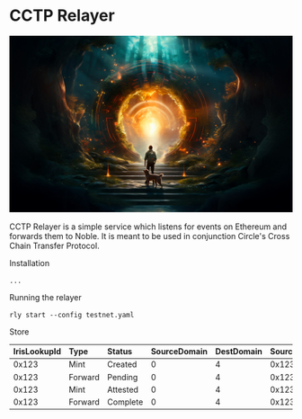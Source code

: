 # CCTP Relayer

<p align="center"><img src="assets/portal.png"></p>

CCTP Relayer is a simple service which listens for events on Ethereum and forwards them to Noble.  It is meant to be used in conjunction Circle's Cross Chain Transfer Protocol.

Installation
```shell
...
```

Running the relayer
```shell
rly start --config testnet.yaml
```

Store

| IrisLookupId | Type    | Status   | SourceDomain | DestDomain | SourceTxHash  | DestTxHash | MsgSentBytes | Created | Updated |
|:-------------|:--------|:---------|:-------------|:-----------|:--------------|:-----------|:-------------|:--------|:--------|
| 0x123        | Mint    | Created  | 0            | 4          | 0x123         | ABC123     | bytes...     | date    | date    |
| 0x123        | Forward | Pending  | 0            | 4          | 0x123         | ABC123     | bytes...     | date    | date    |
| 0x123        | Mint    | Attested | 0            | 4          | 0x123         | ABC123     | bytes...     | date    | date    |
| 0x123        | Forward | Complete | 0            | 4          | 0x123         | ABC123     | bytes...     | date    | date    |

